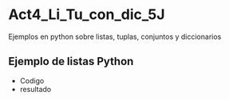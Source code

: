 # Act4_Li_Tu_con_dic_5J
Ejemplos en python sobre listas, tuplas, conjuntos y diccionarios
## Ejemplo de listas Python
- Codigo
- resultado

